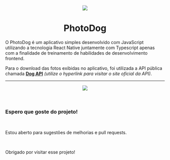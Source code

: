 <h1 align="center">
  <img src="https://imgur.com/yXJlQyb.png" />
</h1>

<h1 align="center">PhotoDog</h1>

<p>
  O PhotoDog é um aplicativo simples desenvolvido com JavaScript utilizando a tecnologia React Native juntamente com Typescript apenas com a finalidade de treinamento de habilidades de desenvolvimento frontend.
</p>

<p>
  Para o download das fotos exibidas no aplicativo, foi utilizada a API pública chamada <strong><a href="https://dog.ceo/dog-api/">Dog API</a></strong> <em>(utilize o hyperlink para visitar o site oficial da API)</em>.
</p>

<hr>

<center>
  <img src="https://imgur.com/r5xw5gR.png" />
</center>

<br>
<br>

<h3>Espero que goste do projeto!</h3><br>

<p>Estou aberto para sugestões de melhorias e pull requests.</p><br>

<p>Obrigado por visitar esse projeto!</p>
